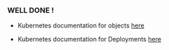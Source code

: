 
<br>

### WELL DONE !

* Kubernetes documentation for objects [here](https://kubernetes.io/docs/concepts/overview/working-with-objects/)

* Kubernetes documentation for Deployments [here](https://kubernetes.io/docs/concepts/workloads/controllers/deployment/)

